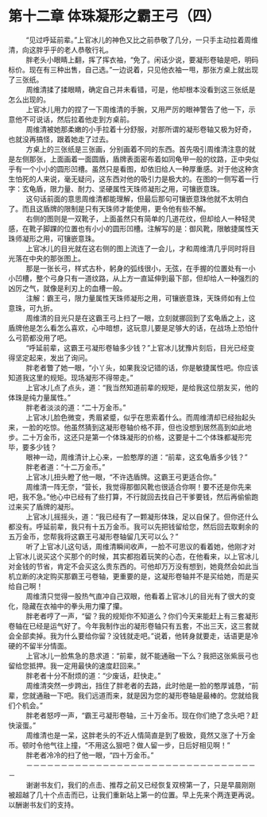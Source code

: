 <h1>第十二章 体珠凝形之霸王弓（四）</h1>
<div id="content">&nbsp&nbsp&nbsp&nbsp&nbsp&nbsp&nbsp&nbsp
 “见过呼延前辈。”上官冰儿的神色又比之前恭敬了几分，一只手主动拉着周维清，向这胖乎乎的老人恭敬行礼。
 <br/>&nbsp&nbsp&nbsp&nbsp&nbsp&nbsp&nbsp&nbsp
 胖老头小眼睛上翻，挥了挥衣袖，“免了。闲话少说，要凝形卷轴是吧，明码标价。现在有三种出售，自己选。”一边说着，只见他衣袖一甩，那张方桌上就出现了三张纸。
 <br/>&nbsp&nbsp&nbsp&nbsp&nbsp&nbsp&nbsp&nbsp
 周维清揉了揉眼睛，确定自己并未看错，可是，他却根本没看到这三张纸是怎么出现的。
 <br/>&nbsp&nbsp&nbsp&nbsp&nbsp&nbsp&nbsp&nbsp
 上官冰儿用力的捏了一下周维清的手腕，又用严厉的眼神警告了他一下，示意他不可说话，然后拉着他走到方桌前。
 <br/>&nbsp&nbsp&nbsp&nbsp&nbsp&nbsp&nbsp&nbsp
 周维清被她那柔嫩的小手拉着十分舒服，对那所谓的凝形卷轴又极为好奇，也就没再搞怪，跟着她走了过去。
 <br/>&nbsp&nbsp&nbsp&nbsp&nbsp&nbsp&nbsp&nbsp
 方桌上的三张纸是三张画，分别画着不同的东西。首先吸引周维清注意的就是左侧那张，上面画着一面圆盾，盾牌表面密布着如同龟甲一般的纹路，正中央似乎有一个小小的圆形凹槽。虽然只是看图，却依旧给人一种厚重感。对于他这种贪生怕死的人来说，毫无疑问，这东西对他的吸引力是极大的。在图的一侧写着一行字：玄龟盾，限力量、耐力、坚硬属性天珠师凝形之用，可镶嵌意珠。
 <br/>&nbsp&nbsp&nbsp&nbsp&nbsp&nbsp&nbsp&nbsp
 这句话前面的意思周维清都能理解，但最后那句可镶嵌意珠他就不太明白了。而且这盾牌的限制是只有天珠师才能使用，更令他有些不解。
 <br/>&nbsp&nbsp&nbsp&nbsp&nbsp&nbsp&nbsp&nbsp
 右侧的图则是一双靴子，上面虽然只有简单的几道花纹，但却给人一种轻灵感，在靴子脚踝的位置也有小小的圆形凹槽。注解写的是：御风靴，限敏捷属性天珠师凝形之用，可镶嵌意珠。
 <br/>&nbsp&nbsp&nbsp&nbsp&nbsp&nbsp&nbsp&nbsp
 上官冰儿的目光就在这右侧的图上流连了一会儿，才和周维清几乎同时将目光落在中央的那张图上。
 <br/>&nbsp&nbsp&nbsp&nbsp&nbsp&nbsp&nbsp&nbsp
 那是一张长弓，样式古朴，躬身的弧线很小，无弦，在手握的位置处有一小小凹槽，整个弓身只有一道纹路，从上方一直延伸到最下部，但却给人一种强烈的凶厉之气，就像是利刃上的血槽一般。
 <br/>&nbsp&nbsp&nbsp&nbsp&nbsp&nbsp&nbsp&nbsp
 注解：霸王弓，限力量属性天珠师凝形之用，可镶嵌意珠，天珠师如有上位意珠，可九折。
 <br/>&nbsp&nbsp&nbsp&nbsp&nbsp&nbsp&nbsp&nbsp
 周维清的目光只是在这霸王弓上扫了一眼，立刻就挪回到了玄龟盾之上，这盾牌他是怎么看怎么喜欢，心中暗想，这玩意儿要是足够大的话，在战场上恐怕什么弓箭都没用了吧。
 <br/>&nbsp&nbsp&nbsp&nbsp&nbsp&nbsp&nbsp&nbsp
 “呼延前辈，这霸王弓凝形卷轴多少钱？”上官冰儿犹豫片刻后，目光已经变得坚定起来，发出了询问。
 <br/>&nbsp&nbsp&nbsp&nbsp&nbsp&nbsp&nbsp&nbsp
 胖老者瞥了她一眼，“小丫头，如果我没记错的话，你是敏捷属性吧。你应该知道我这里的规矩。现场凝形不得带走。”
 <br/>&nbsp&nbsp&nbsp&nbsp&nbsp&nbsp&nbsp&nbsp
 上官冰儿点了点头，道：“我当然知道前辈的规矩，是给我这位朋友买，他的体珠是纯力量属性。”
 <br/>&nbsp&nbsp&nbsp&nbsp&nbsp&nbsp&nbsp&nbsp
 胖老者淡淡的道：“二十万金币。”
 <br/>&nbsp&nbsp&nbsp&nbsp&nbsp&nbsp&nbsp&nbsp
 上官冰儿脸色微变，秀眉紧蹙，似乎在思索着什么。而周维清却已经抬起头来，一脸的吃惊。他虽然猜到这凝形卷轴价格不菲，但也没想到居然高到如此地步。二十万金币，这还只是第一个体珠凝形的价格，这要是十二个体珠都凝形完毕，要多少钱？
 <br/>&nbsp&nbsp&nbsp&nbsp&nbsp&nbsp&nbsp&nbsp
 眼神一动，周维清计上心来，一脸憨厚的道：“前辈，这玄龟盾多少钱？”
 <br/>&nbsp&nbsp&nbsp&nbsp&nbsp&nbsp&nbsp&nbsp
 胖老者道：“十二万金币。”
 <br/>&nbsp&nbsp&nbsp&nbsp&nbsp&nbsp&nbsp&nbsp
 上官冰儿扭头瞪了他一眼，“不许选盾牌。这霸王弓更适合你。”
 <br/>&nbsp&nbsp&nbsp&nbsp&nbsp&nbsp&nbsp&nbsp
 周维清一阵无奈，“营长，我觉得那御风靴也很适合你啊！要不还是你先来吧，我不急。”他心中已经有了些打算，不行就回去找自己干爹要钱，然后再偷偷跑过来买了盾牌的凝形。
 <br/>&nbsp&nbsp&nbsp&nbsp&nbsp&nbsp&nbsp&nbsp
 上官冰儿摇摇头，道：“我已经有了一颗凝形体珠，足以自保了。但你还什么都没有。呼延前辈，我只有十五万金币。我可以先把钱留给您，然后回去取剩余的五万金币，您帮我将这霸王弓凝形卷轴留几天可以么？”
 <br/>&nbsp&nbsp&nbsp&nbsp&nbsp&nbsp&nbsp&nbsp
 听了上官冰儿这句话，周维清瞬间收声，一脸不可思议的看着她，他刚才对上官冰儿说买这个买那个的时候，其实都抱着玩笑的心态，在他看来，以上官冰儿对金钱的节省，肯定不会买这么贵东西的。可他却万万没有想到，她竟然会如此当机立断的决定购买那霸王弓卷轴，更重要的是，这凝形卷轴并不是买给她，而是买给自己啊！
 <br/>&nbsp&nbsp&nbsp&nbsp&nbsp&nbsp&nbsp&nbsp
 周维清只觉得一股热气直冲自己双眼，他看着上官冰儿的目光有了很大的变化，隐藏在衣袖中的拳头用力攥了攥。
 <br/>&nbsp&nbsp&nbsp&nbsp&nbsp&nbsp&nbsp&nbsp
 胖老者哼了一声，“留？我的规矩你不知道么？你们今天来能赶上有三套凝形卷轴在已经是运气好了。今年我制作出的凝形卷轴只有五套，不出三天，这三套就会全部卖掉。我为什么要给你留？没钱就走吧。”说着，他转身就要走，话语更是冷硬的不留半分情面。
 <br/>&nbsp&nbsp&nbsp&nbsp&nbsp&nbsp&nbsp&nbsp
 上官冰儿一脸焦急的恳求道：“前辈，就不能通融一下么？我把这张紫辰弓也留给您抵押。我一定用最快的速度赶回来。”
 <br/>&nbsp&nbsp&nbsp&nbsp&nbsp&nbsp&nbsp&nbsp
 胖老者十分不耐烦的道：“少废话，赶快走。”
 <br/>&nbsp&nbsp&nbsp&nbsp&nbsp&nbsp&nbsp&nbsp
 周维清突然一步跨出，挡住了胖老者的去路，此时他是一脸的憨厚诚恳，“前辈，您就通融一下吧。我们远道而来，就是因为您的凝形卷轴是最棒的。您就给我们个机会。”
 <br/>&nbsp&nbsp&nbsp&nbsp&nbsp&nbsp&nbsp&nbsp
 胖老者怒哼一声，“霸王弓凝形卷轴，三十万金币。现在你们绝了念头吧？赶快滚蛋。”
 <br/>&nbsp&nbsp&nbsp&nbsp&nbsp&nbsp&nbsp&nbsp
 周维清也是一呆，这胖老头的不近人情简直是到了极致，竟然又涨了十万金币。顿时令他气往上撞，“不用这么狠吧？做人留一步，日后好相见啊！”
 <br/>&nbsp&nbsp&nbsp&nbsp&nbsp&nbsp&nbsp&nbsp
 胖老者冷冷的扫了他一眼，“四十万金币。”
 <br/>&nbsp&nbsp&nbsp&nbsp&nbsp&nbsp&nbsp&nbsp
 －－－－－－－－－－－－－－－－－－－－－－－－－－－－－－－－－－
 <br/>&nbsp&nbsp&nbsp&nbsp&nbsp&nbsp&nbsp&nbsp
 谢谢书友们，我们的点击、推荐之前又已经恢复双榜第一了，只是早晨刚刚被超越了几十个点击而已，让我们重新站上第一的位置。早上先来个两连更再说。以酬谢书友们的支持。
 <br/>&nbsp&nbsp&nbsp&nbsp&nbsp&nbsp&nbsp&nbsp
</div>
